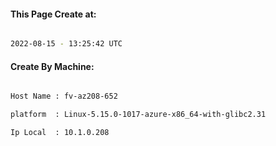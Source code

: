 
   
#### This Page Create at:

```bash

2022-08-15 - 13:25:42 UTC

```

#### Create By Machine:

```bash

Host Name : fv-az208-652

platform  : Linux-5.15.0-1017-azure-x86_64-with-glibc2.31

Ip Local  : 10.1.0.208

```

